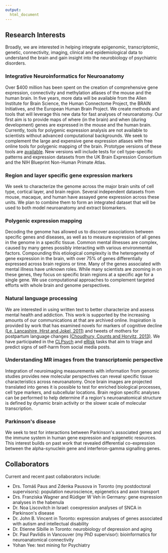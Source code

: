 ```yaml
---
output:
  html_document
---
```


## Research Interests

Broadly, we are interested in helping integrate epigenomic, transcriptomic, genetic, connectivity, imaging, clinical and epidemiological data to understand the brain and gain insight into the neurobiology of psychiatric disorders. 

### Integrative Neuroinformatics for Neuroanatomy

Over $400 million has been spent on the creation of comprehensive gene expression, connectivity and methylation atlases of the mouse and the human brain. In five years, more data will be available from the Allen Institute for Brain Science, the Human Connectome Project, the BRAIN Initiatives, and the European Human Brain Project. We create methods and tools that will leverage this new data for fast analyses of neuroanatomy. Our first aim is to provide maps of where (in the brain) and when (during development) genes are expressed in the mouse and the human brain. Currently, tools for polygenic expression analysis are not available to scientists without advanced computational backgrounds. We seek to complement the large and expensive gene expression atlases with free online tools for polygenic mapping of the brain. Prototype versions of these tools are [available](./toolsAndData.html). New versions will include tests for cell type-specific patterns and expression datasets from the UK Brain Expression Consortium and the NIH Blueprint Non-Human Primate Atlas.

### Region and layer specific gene expression markers

We seek to characterize the genome across the major brain units of cell type, cortical layer, and brain region. Several independent datasets from mouse, macaque, and human have assayed gene expression across these units. We plan to combine them to form an integrated dataset that will be used to both model neuroanatomy and extract biomarkers. 

### Polygenic expression mapping

Decoding the genome has allowed us to discover associations between specific genes and diseases, as well as to measure expression of all genes in the genome in a specific tissue. Common mental illnesses are complex, caused by many genes possibly interacting with various environmental factors. Compounding this etiological complexity is the heterogeneity of gene expression in the brain, with over 75% of genes differentially expressed across brain regions or time. Many of the genes associated with mental illness have unknown roles. While many scientists are zooming in on these genes, they focus on specific brain regions at a specific age for a single gene. We use computational approaches to complement targeted efforts with whole brain and genome perspectives. 

### Natural language processing

We are interested in using written text to better characterize and assess mental health and addiction. This work is supported by the increasing amounts of our communications at that are archived online. Inspiration is provided by work that has examined novels for markers of cognitive decline [(Le, Lancashire, Hirst and Jokel, 2011)](http://llc.oxfordjournals.org/content/26/4/435.full) and tweets of mothers for postpartum language changes [(Choudhury, Counts and Horvitz, 2013)](http://research.microsoft.com/en-us/um/people/horvitz/predicting_postpartum_changes_chi_2013.pdf). We have participated in the [CLPsych](http://clpsych.org/shared-task-2019-2/) and [eRisk](https://early.irlab.org/) tasks that aim to triage and predict signs of self-harm from social media posts. 


### Understanding MR images from the transcriptomic perspective

Integration of neuroimaging measurements with information from genomic studies provides new molecular perspectives can reveal specific tissue characteristics across neuroanatomy. Once brain images are projected translated into genes it is possible to test for enriched biological processes, cell type markers, and subcellular locations. Brain region specific analyses can be performed to help determine if a region's neuroanatomical structure is defined by dynamic brain activity or the slower scale of molecular transcription.  

### Parkinson's disease

We seek to test for interactions between Parkinson's associated genes and the immune system in human gene expression and epigenetic resources. This interest builds on past work that revealed differential co-expression between the alpha-synuclein gene and interferon-gamma signalling genes. 

## Collaborators

Current and recent past collaborators include:

- Drs. Tomáš Paus and Zdenka Pausova in Toronto (my postdoctoral supervisors): population neuroscience, epigenetics and axon transport
- Drs. Franziska Wagner and Rüdiger W Veh in Germany: gene expression analyses in the habenula
- Dr. Noa Liscovitch in Israel: coexpression analyses of SNCA in Parkinson's disease
- Dr. John B. Vincent in Toronto: expression analyses of genes associated with autism and intellectual disability
- Dr. Etienne Sibille in Toronto: neurobiology of depression and aging
- Dr. Paul Pavlidis in Vancouver (my PhD supervisor): bioinformatics for neuroanatomical connectivity
- Yohan Yee: text mining for Psychiatry
